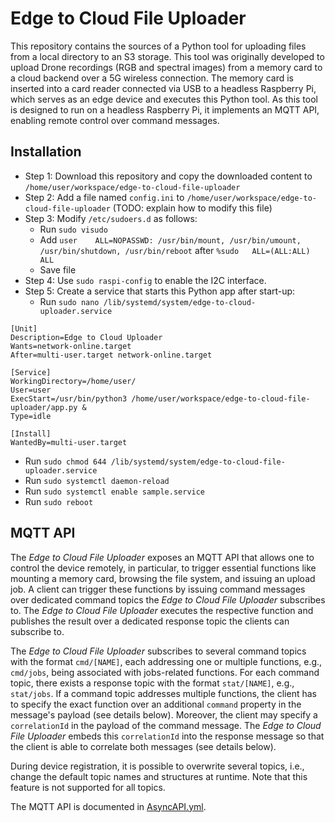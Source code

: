 # Edge to Cloud File Uploader
This repository contains the sources of a Python tool for uploading files from a local directory to an S3 storage.
This tool was originally developed to upload Drone recordings (RGB and spectral images) from a memory card to a cloud backend over a 5G wireless connection.
The memory card is inserted into a card reader connected via USB to a headless Raspberry Pi, which serves as an edge device and executes this Python tool.
As this tool is designed to run on a headless Raspberry Pi, it implements an MQTT API, enabling remote control over command messages.

## Installation
* Step 1: Download this repository and copy the downloaded content to ```/home/user/workspace/edge-to-cloud-file-uploader```
* Step 2: Add a file named ```config.ini``` to ```/home/user/workspace/edge-to-cloud-file-uploader``` (TODO: explain how to modify this file)
* Step 3: Modify ```/etc/sudoers.d``` as follows:
  - Run ```sudo visudo```
  - Add ```user    ALL=NOPASSWD: /usr/bin/mount, /usr/bin/umount, /usr/bin/shutdown, /usr/bin/reboot``` after ```%sudo   ALL=(ALL:ALL) ALL```
  - Save file
* Step 4: Use ```sudo raspi-config``` to enable the I2C interface.
* Step 5: Create a service that starts this Python app after start-up:
  - Run ```sudo nano /lib/systemd/system/edge-to-cloud-uploader.service```
```
[Unit]
Description=Edge to Cloud Uploader
Wants=network-online.target
After=multi-user.target network-online.target

[Service]
WorkingDirectory=/home/user/
User=user
ExecStart=/usr/bin/python3 /home/user/workspace/edge-to-cloud-file-uploader/app.py &
Type=idle

[Install]
WantedBy=multi-user.target
``` 
  - Run ```sudo chmod 644 /lib/systemd/system/edge-to-cloud-file-uploader.service```
  - Run ```sudo systemctl daemon-reload```
  - Run ```sudo systemctl enable sample.service```
  - Run ```sudo reboot```
  
## MQTT API
The *Edge to Cloud File Uploader* exposes an MQTT API that allows one to control the device remotely, in particular, to trigger essential functions like mounting a memory card, browsing the file system, and issuing an upload job.
A client can trigger these functions by issuing command messages over dedicated command topics the *Edge to Cloud File Uploader* subscribes to. The *Edge to Cloud File Uploader* executes the respective function and publishes the result over a dedicated response topic the clients can subscribe to.

The *Edge to Cloud File Uploader* subscribes to several command topics with the format `cmd/[NAME]`, each addressing one or multiple functions, e.g., `cmd/jobs`, being associated with jobs-related functions. For each command topic, there exists a response topic with the format `stat/[NAME]`, e.g., `stat/jobs`.
If a command topic addresses multiple functions, the client has to specify the exact function over an additional `command` property in the message's payload (see details below). Moreover, the client may specify a `correlationId` in the payload of the command message. The *Edge to Cloud File Uploader* embeds this `correlationId` into the response message so that the client is able to correlate both messages (see details below). 

During device registration, it is possible to overwrite several topics, i.e., change the default topic names and structures at runtime. Note that this feature is not supported for all topics.

The MQTT API is documented in [AsyncAPI.yml](https://github.com/5G-PreCiSe/edge-to-cloud-file-uploader/blob/main/AsyncAPI.yml).








 




